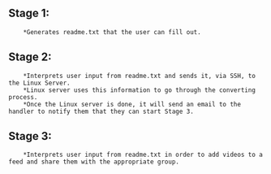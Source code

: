 ## Stage 1:
        *Generates readme.txt that the user can fill out.
        
## Stage 2:
        *Interprets user input from readme.txt and sends it, via SSH, to the Linux Server.
        *Linux server uses this information to go through the converting process.
        *Once the Linux server is done, it will send an email to the handler to notify them that they can start Stage 3.
        
## Stage 3:
        *Interprets user input from readme.txt in order to add videos to a feed and share them with the appropriate group.

